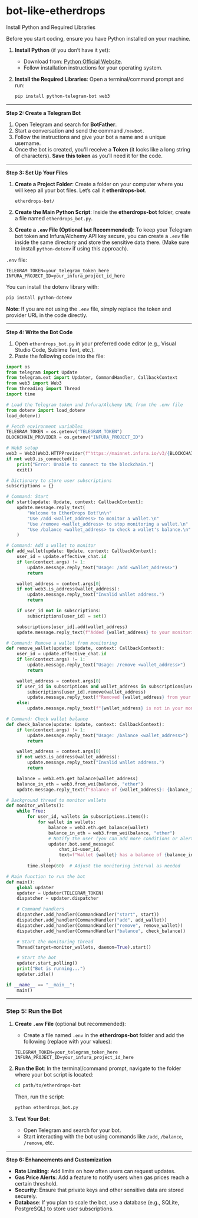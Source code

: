 # bot-like-etherdrops

Install Python and Required Libraries

Before you start coding, ensure you have Python installed on your machine.

1. **Install Python** (if you don’t have it yet):
   - Download from: [Python Official Website](https://www.python.org/downloads/).
   - Follow installation instructions for your operating system.

2. **Install the Required Libraries**:
   Open a terminal/command prompt and run:
   ```bash
   pip install python-telegram-bot web3
   ```

---

**Step 2: Create a Telegram Bot**

1. Open Telegram and search for **BotFather**.
2. Start a conversation and send the command `/newbot`.
3. Follow the instructions and give your bot a name and a unique username.
4. Once the bot is created, you’ll receive a **Token** (it looks like a long string of characters). **Save this token** as you’ll need it for the code.

---

**Step 3: Set Up Your Files**

1. **Create a Project Folder**:
   Create a folder on your computer where you will keep all your bot files. Let’s call it **etherdrops-bot**.

   ```
   etherdrops-bot/
   ```

2. **Create the Main Python Script**:
   Inside the **etherdrops-bot** folder, create a file named `etherdrops_bot.py`.

3. **Create a `.env` File (Optional but Recommended)**:
   To keep your Telegram bot token and Infura/Alchemy API key secure, you can create a `.env` file inside the same directory and store the sensitive data there. (Make sure to install `python-dotenv` if using this approach).

`.env` file:
   ```
   TELEGRAM_TOKEN=your_telegram_token_here
   INFURA_PROJECT_ID=your_infura_project_id_here
   ```

   You can install the dotenv library with:
   ```bash
   pip install python-dotenv
   ```

   **Note**: If you are not using the `.env` file, simply replace the token and provider URL in the code directly.

---

**Step 4: Write the Bot Code**

1. Open `etherdrops_bot.py` in your preferred code editor (e.g., Visual Studio Code, Sublime Text, etc.).
2. Paste the following code into the file:

```python
import os
from telegram import Update
from telegram.ext import Updater, CommandHandler, CallbackContext
from web3 import Web3
from threading import Thread
import time

# Load the Telegram token and Infura/Alchemy URL from the .env file
from dotenv import load_dotenv
load_dotenv()

# Fetch environment variables
TELEGRAM_TOKEN = os.getenv("TELEGRAM_TOKEN")
BLOCKCHAIN_PROVIDER = os.getenv("INFURA_PROJECT_ID")

# Web3 setup
web3 = Web3(Web3.HTTPProvider(f"https://mainnet.infura.io/v3/{BLOCKCHAIN_PROVIDER}"))
if not web3.is_connected():
    print("Error: Unable to connect to the blockchain.")
    exit()

# Dictionary to store user subscriptions
subscriptions = {}

# Command: Start
def start(update: Update, context: CallbackContext):
    update.message.reply_text(
        "Welcome to EtherDrops Bot!\n\n"
        "Use /add <wallet_address> to monitor a wallet.\n"
        "Use /remove <wallet_address> to stop monitoring a wallet.\n"
        "Use /balance <wallet_address> to check a wallet's balance.\n"
    )

# Command: Add a wallet to monitor
def add_wallet(update: Update, context: CallbackContext):
    user_id = update.effective_chat.id
    if len(context.args) != 1:
        update.message.reply_text("Usage: /add <wallet_address>")
        return

    wallet_address = context.args[0]
    if not web3.is_address(wallet_address):
        update.message.reply_text("Invalid wallet address.")
        return

    if user_id not in subscriptions:
        subscriptions[user_id] = set()

    subscriptions[user_id].add(wallet_address)
    update.message.reply_text(f"Added {wallet_address} to your monitoring list.")

# Command: Remove a wallet from monitoring
def remove_wallet(update: Update, context: CallbackContext):
    user_id = update.effective_chat.id
    if len(context.args) != 1:
        update.message.reply_text("Usage: /remove <wallet_address>")
        return

    wallet_address = context.args[0]
    if user_id in subscriptions and wallet_address in subscriptions[user_id]:
        subscriptions[user_id].remove(wallet_address)
        update.message.reply_text(f"Removed {wallet_address} from your monitoring list.")
    else:
        update.message.reply_text(f"{wallet_address} is not in your monitoring list.")

# Command: Check wallet balance
def check_balance(update: Update, context: CallbackContext):
    if len(context.args) != 1:
        update.message.reply_text("Usage: /balance <wallet_address>")
        return

    wallet_address = context.args[0]
    if not web3.is_address(wallet_address):
        update.message.reply_text("Invalid wallet address.")
        return

    balance = web3.eth.get_balance(wallet_address)
    balance_in_eth = web3.from_wei(balance, "ether")
    update.message.reply_text(f"Balance of {wallet_address}: {balance_in_eth} ETH")

# Background thread to monitor wallets
def monitor_wallets():
    while True:
        for user_id, wallets in subscriptions.items():
            for wallet in wallets:
                balance = web3.eth.get_balance(wallet)
                balance_in_eth = web3.from_wei(balance, "ether")
                # Notify the user (you can add more conditions or alerts here)
                updater.bot.send_message(
                    chat_id=user_id,
                    text=f"Wallet {wallet} has a balance of {balance_in_eth} ETH."
                )
        time.sleep(60)  # Adjust the monitoring interval as needed

# Main function to run the bot
def main():
    global updater
    updater = Updater(TELEGRAM_TOKEN)
    dispatcher = updater.dispatcher

    # Command handlers
    dispatcher.add_handler(CommandHandler("start", start))
    dispatcher.add_handler(CommandHandler("add", add_wallet))
    dispatcher.add_handler(CommandHandler("remove", remove_wallet))
    dispatcher.add_handler(CommandHandler("balance", check_balance))

    # Start the monitoring thread
    Thread(target=monitor_wallets, daemon=True).start()

    # Start the bot
    updater.start_polling()
    print("Bot is running...")
    updater.idle()

if __name__ == "__main__":
    main()
```

---

### **Step 5: Run the Bot**

1. **Create `.env` File** (optional but recommended):
   - Create a file named `.env` in the **etherdrops-bot** folder and add the following (replace with your values):
   ```
   TELEGRAM_TOKEN=your_telegram_token_here
   INFURA_PROJECT_ID=your_infura_project_id_here
   ```

2. **Run the Bot**:
   In the terminal/command prompt, navigate to the folder where your bot script is located:
   ```bash
   cd path/to/etherdrops-bot
   ```

   Then, run the script:
   ```bash
   python etherdrops_bot.py
   ```

3. **Test Your Bot**:
   - Open Telegram and search for your bot.
   - Start interacting with the bot using commands like `/add`, `/balance`, `/remove`, etc.

---

**Step 6: Enhancements and Customization**

- **Rate Limiting**: Add limits on how often users can request updates.
- **Gas Price Alerts**: Add a feature to notify users when gas prices reach a certain threshold.
- **Security**: Ensure that private keys and other sensitive data are stored securely.
- **Database**: If you plan to scale the bot, use a database (e.g., SQLite, PostgreSQL) to store user subscriptions.
